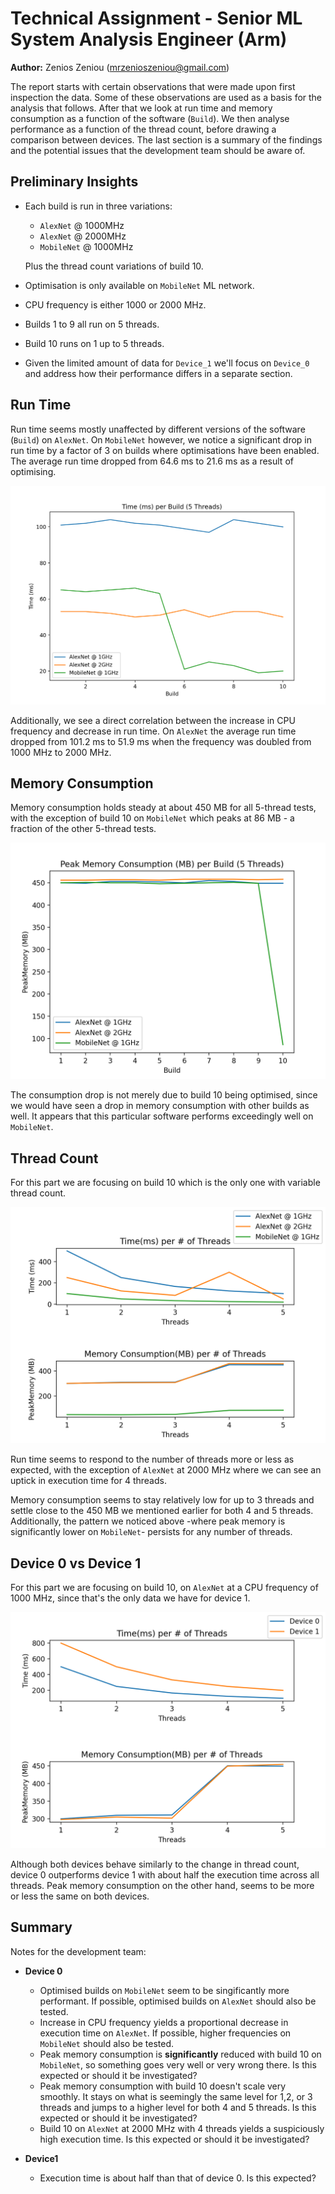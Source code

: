 # Technical Assignment - Senior ML System Analysis Engineer (Arm)

__Author:__ Zenios Zeniou (mrzenioszeniou@gmail.com)

The report starts with certain observations that were made
upon first inspection the data. Some of these observations are used as a basis for
the analysis that follows. After that we look at run time and memory consumption as a
function of the software (`Build`). We then analyse performance as a function of the
thread count, before drawing a comparison between devices. The last section is a
summary of the findings and the potential issues that the development team should be
aware of.

## Preliminary Insights

* Each build is run in three variations:
  * `AlexNet` @ 1000MHz
  * `AlexNet` @ 2000MHz
  * `MobileNet` @ 1000MHz

  Plus the thread count variations of build 10.
* Optimisation is only available on `MobileNet` ML network.
* CPU frequency is either 1000 or 2000 MHz.
* Builds 1 to 9 all run on 5 threads.
* Build 10 runs on 1 up to 5 threads.
* Given the limited amount of data for `Device_1` we'll focus on `Device_0` and
  address how their performance differs in a separate section.

## Run Time

Run time seems mostly unaffected by different versions of the software (`Build`) on
`AlexNet`. On `MobileNet` however, we notice a significant drop in run time by a factor
of 3 on builds where optimisations have been enabled. The average run time dropped from
64.6 ms to 21.6 ms as a result of optimising.

![](run_time_vs_build.png)

Additionally, we see a direct correlation between the increase in CPU frequency and 
decrease in run time. On `AlexNet` the average run time dropped from 101.2 ms to 51.9 
ms when the frequency was doubled from 1000 MHz to 2000 MHz.


## Memory Consumption

Memory consumption holds steady at about 450 MB for all 5-thread tests, with the 
exception of build 10 on `MobileNet` which peaks at 86 MB - a fraction of the other 
5-thread tests.

![](mem_vs_build.png)

The consumption drop is not merely due to build 10 being optimised, since we would have
seen a drop in memory consumption with other builds as well. It appears that this
particular software performs exceedingly well on `MobileNet`.

## Thread Count

For this part we are focusing on build 10 which is the only one with variable thread 
count.

![](performance_vs_threads.png)

Run time seems to respond to the number of threads more or less as expected, with the
exception of `AlexNet` at 2000 MHz where we can see an uptick in execution time for 4
threads.

Memory consumption seems to stay relatively low for up to 3 threads and settle close to
the 450 MB we mentioned earlier for both 4 and 5 threads. Additionally, the
pattern we noticed above -where peak memory is significantly lower on `MobileNet`- 
persists for any number of threads.

## Device 0 vs Device 1

For this part we are focusing on build 10, on `AlexNet` at a CPU frequency of 1000 MHz,
since that's the only data we have for device 1.


![](dev0_vs_dev1.png)

Although both devices behave similarly to the change in thread count, device 0 
outperforms device 1 with about half the execution time across all threads. Peak memory
consumption on the other hand, seems to be more or less the same on both devices.

## Summary

Notes for the development team:

- __Device 0__
  - Optimised builds on `MobileNet` seem to be singificantly more performant. If 
    possible, optimised builds on `AlexNet` should also be tested.
  - Increase in CPU frequency yields a proportional decrease in execution time on
    `AlexNet`. If possible, higher frequencies on `MobileNet` should also be tested.
  - Peak memory consumption is __significantly__ reduced with build 10 on `MobileNet`,
    so something goes very well or very wrong there. Is this expected or should it be
    investigated?
  - Peak memory consumption with build 10 doesn't scale very smoothly. It stays on what
    is seemingly the same level for 1,2, or 3 threads and jumps to a
    higher level for both 4 and 5 threads. Is this expected or should it be investigated?
  - Build 10 on `AlexNet` at 2000 MHz with 4 threads yields a suspiciously high 
    execution time. Is this expected or should it be investigated?

- __Device1__
  - Execution time is about half than that of device 0. Is this expected?